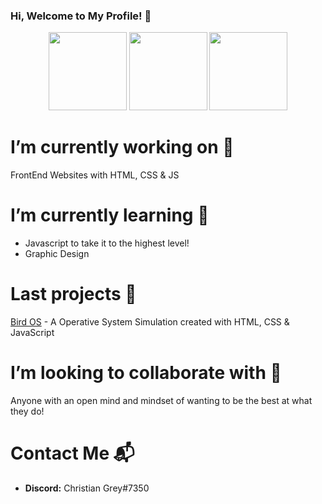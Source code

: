 ### Hi, Welcome to My Profile! 👋

<div align='center'>
  <img src='https://www.flaticon.com/svg/vstatic/svg/4061/4061389.svg?token=exp=1610826601~hmac=6ccc9964d398e38dae8f61a1d5eeb912' width="125" height="125">
  <img src='https://www.flaticon.com/svg/vstatic/svg/4061/4061255.svg?token=exp=1610827132~hmac=7f8b1f44b59ace342a06ddce1dd0b83a' width='125' height='125'>
  <img src='https://www.flaticon.com/svg/vstatic/svg/4061/4061207.svg?token=exp=1610827127~hmac=22050652a8e794906c001a97b16a7a81' width='125' height='125'>
</div>

# I’m currently working on 🔭 
FrontEnd Websites with HTML, CSS & JS


# I’m currently learning 🌱
* Javascript to take it to the highest level!
* Graphic Design 


# Last projects :closed_book:
[Bird OS](https://github.com/ChristianGris/Bird-OS) - A Operative System Simulation created with HTML, CSS & JavaScript


# I’m looking to collaborate with :crystal_ball:
Anyone with an open mind and mindset of wanting to be the best at what they do!


# Contact Me :mailbox_with_mail:
* **Discord:** Christian Grey#7350





<!--
**ChristianGris/ChristianGris** is a ✨ _special_ ✨ repository because its `README.md` (this file) appears on your GitHub profile.

Here are some ideas to get you started:

- 🔭 I’m currently working on ...
- 🌱 I’m currently learning ...
- 👯 I’m looking to collaborate on ...
- 🤔 I’m looking for help with ...
- 💬 Ask me about ...
- 📫 How to reach me: ...
- 😄 Pronouns: ...
- ⚡ Fun fact: ...
-->
